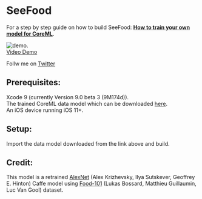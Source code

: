 # SeeFood
For a step by step guide on how to build SeeFood: **[How to train your own model for CoreML](http://reza.codes/2017-07-29/how-to-train-your-own-dataset-for-coreml/)**. 

![demo](seefood1.gif).      
[Video Demo](https://www.youtube.com/watch?v=cFwUl0DjpHA)

Follw me on [Twitter](https://twitter.com/kingreza)
## Prerequisites:  
Xcode 9 (currently Version 9.0 beta 3 (9M174d)).   
The trained CoreML data model which can be downloaded [here](https://d3rwn5lppri82t.cloudfront.net/coreml/food.mlmodel).     
An iOS device running iOS 11+.  

## Setup:
Import the data model downloaded from the link above and build. 

## Credit:
This model is a retrained [AlexNet](https://papers.nips.cc/paper/4824-imagenet-classification-with-deep-convolutional-neural-networks) (Alex Krizhevsky, Ilya Sutskever, Geoffrey E. Hinton) Caffe model using [Food-101](https://www.vision.ee.ethz.ch/datasets_extra/food-101/) (Lukas Bossard, Matthieu Guillaumin, Luc Van Gool) dataset.

